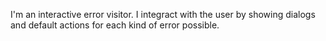 I'm an interactive error visitor. 
I integract with the user by showing dialogs and default actions for each kind of error possible.
